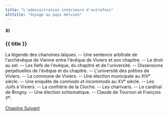 ```yaml
---
title: "L'administration intérieure d'autrefois"
alttitle: "Voyage au pays Helvien"
---
```


#### XI

### {{ title }}

<div id="tltr">

La légende des chanoines laïques. -- Une sentence arbitrale de l'archévêque de
Vienne entre l'évêque de Viviers et son chapitre. -- Le droit au sel. -- Les
fiefs de l'évêque, du chapitre et de l'université. -- Dissensions perpétuelles
de l'évêque et du chapitre. -- L'université des prêtres de Viviers. -- La
commune de Viviers. -- Une élection municipale au XIVᵉ siècle. -- Une enquête de
_conmodo et incommodo_ au XVᵉ siècle. -- Les Juifs à Viviers. -- La confrérie de
la Cloche. -- Les charivaris. -- Le cardinal de Brogny. -- Une élection
schismatique. -- Claude de Tournon et François 1<sup>er</sup>.

</div>

<div id="next">

[Chapitre Suivant](12.html)

</div>
